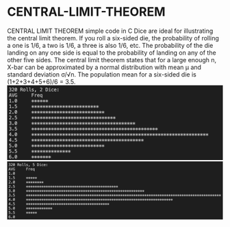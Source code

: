 # CENTRAL-LIMIT-THEOREM
CENTRAL LIMIT THEOREM simple code in C
Dice are ideal for illustrating the central limit theorem. If you roll a six-sided die, the probability of rolling a one is 1/6, a two is 1/6, a three is also 1/6, etc. The probability of the die landing on any one side is equal to the probability of landing on any of the other five sides.
The central limit theorem states that for a large enough n, X-bar can be approximated by a normal distribution with mean µ and standard deviation σ/√n.
The population mean for a six-sided die is (1+2+3+4+5+6)/6 = 3.5.
![A test image](https://github.com/litehacker/CENTRAL-LIMIT-THEOREM/blob/master/Screen%20Shot%202020-06-15%20at%2004.34.18.png)
![A test image](Screen%20Shot%202020-06-15%20at%2004.35.06.png)

